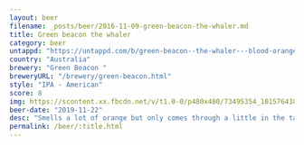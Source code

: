 ```yaml
---
layout: beer
filename: _posts/beer/2016-11-09-green-beacon-the-whaler.md
title: Green beacon the whaler
category: beer
untappd: "https://untappd.com/b/green-beacon--the-whaler---blood-orange-ipa/807155"
country: "Australia"
brewery: "Green Beacon "
breweryURL: "/brewery/green-beacon.html"
style: "IPA - American"
score: 8
img: https://scontent.xx.fbcdn.net/v/t1.0-0/p480x480/73495354_10157643815608745_2849091054295056384_o.jpg?_nc_cat=110&_nc_ohc=nRnMSsOud_sAQkhf-wEA8hhGjAtx0gg3edzEyglquohgIyDOOoCHAPEzQ&_nc_ht=scontent.xx&oh=20aa3dc28ee173bbc9bb8f4ede20214e&oe=5E42CB23
beer-date: "2019-11-22"
desc: "Smells a lot of orange but only comes through a little in the taste. Kind of a mellow IPA with a little tang. Very easy drinking"
permalink: /beer/:title.html
---
```

